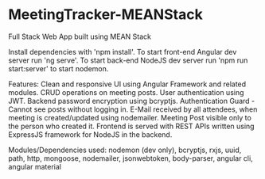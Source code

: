 # MeetingTracker-MEANStack
Full Stack Web App built using MEAN Stack

Install dependencies with 'npm install'.
To start front-end Angular dev server run 'ng serve'.
To start back-end NodeJS dev server run 'npm run start:server' to start nodemon.

Features:
Clean and responsive UI using Angular Framework and related modules.
CRUD operations on meeting posts.
User authentication using JWT.
Backend password encryption using bcryptjs.
Authentication Guard - Cannot see posts without logging in.
E-Mail received by all attendees, when meeting is created/updated using nodemailer.
Meeting Post visible only to the person who created it.
Frontend is served with REST APIs written using ExpressJS framework for NodeJS in the backend. 


Modules/Dependencies used: nodemon (dev only), bcryptjs, rxjs, uuid, path, http, mongoose, nodemailer, jsonwebtoken, body-parser, angular cli, angular material
